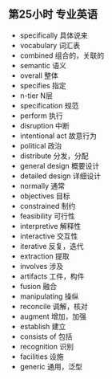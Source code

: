 ## 第25小时 专业英语
- specifically 具体说来
- vocabulary 词汇表
- combined 组合的，关联的
- semantic 语义
- overall 整体
- specifies 指定
- n-tier N层
- specification 规范
- perform 执行
- disruption 中断
- intentional act 故意行为
- political 政治
- distribute 分发，分配
- general design 概要设计
- detailed design 详细设计
- normally 通常
- objectives 目标
- constrained 制约
- feasibility 可行性
- interpretive 解释性
- interactive 交互性
- iterative 反复，迭代
- extraction 提取
- involves 涉及
- artifacts 工件，构件
- fusion 融合
- manipulating 操纵
- reconcile 调解，核对
- augment 增加，加强
- establish 建立
- consists of 包括
- recognition 识别
- facilities 设施
- generic 通用，泛型